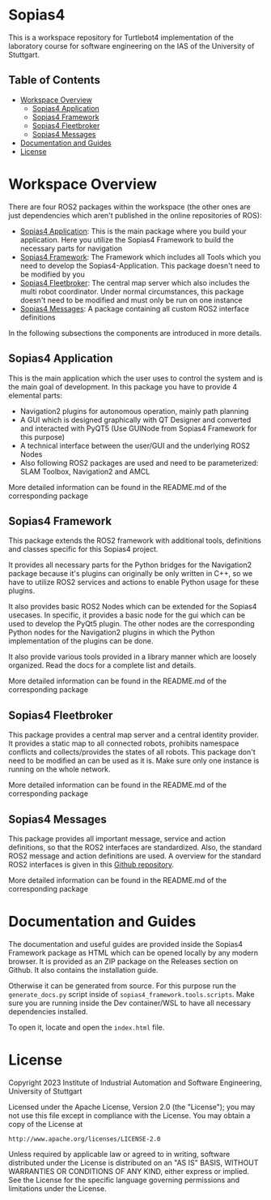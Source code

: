 # Sopias4   <!-- omit in toc -->
This is a workspace repository for Turtlebot4 implementation of the laboratory course for software engineering on the IAS of the University of Stuttgart.

## Table of Contents   <!-- omit in toc -->
- [Workspace Overview](#workspace-overview)
  - [Sopias4 Application](#sopias4-application)
  - [Sopias4 Framework](#sopias4-framework)
  - [Sopias4 Fleetbroker](#sopias4-fleetbroker)
  - [Sopias4 Messages](#sopias4-messages)
- [Documentation and Guides](#documentation-and-guides)
- [License](#license)

# Workspace Overview
There are four ROS2 packages within the workspace (the other ones are just dependencies which aren't published in the online repositories of ROS):
-  [Sopias4 Application](#sopias4-application): This is the main  package where you build your application. Here you utilize the Sopias4 Framework to build the necessary parts for navigation
-  [Sopias4 Framework](#sopias4-framework): The Framework which includes all Tools which you need to develop the Sopias4-Application. This package doesn't need to be modified by you
-  [Sopias4 Fleetbroker](#sopias4-fleetbroker): The central map server which also includes the multi robot coordinator. Under normal circumstances, this package doesn't need to be modified and must only be run on one instance
-  [Sopias4 Messages](#sopias4-messages): A package containing all custom ROS2 interface definitions

In the following subsections the components are introduced in more details.

## Sopias4 Application
This is the main application which the user uses to control the system and is the main goal of development. In this package you have to provide 4 elemental parts:
- Navigation2 plugins for autonomous operation, mainly path planning
- A GUI which is designed graphically with QT Designer and converted and interacted with PyQT5 (Use GUINode from Sopias4 Framework for this purpose)
- A technical interface between the user/GUI and the underlying ROS2 Nodes
- Also following ROS2 packages are used and need to be parameterized: SLAM Toolbox, Navigation2 and AMCL

More detailed information can be found in the README.md of the corresponding package

## Sopias4 Framework
This package extends the ROS2 framework with additional tools, definitions and classes specific for this Sopias4 project. 

It provides all necessary parts for the Python bridges for the Navigation2 package because it's plugins can originally be only written in C++, so we have to utilize ROS2 services and actions to enable Python usage for these plugins.

It also provides basic ROS2 Nodes which can be extended for the Sopias4 usecases. In specific, it provides a basic node for the gui which can be used to develop the PyQt5 plugin. The other nodes are the corresponding Python nodes for the Navigation2 plugins in which the Python implementation of the plugins can be done.

It also provide various tools provided in a library manner which are loosely organized. Read the docs for a complete list and details.

More detailed information can be found in the README.md of the corresponding package

## Sopias4 Fleetbroker
This package provides a central map server and a central identity provider. It provides a static map to all connected robots, prohibits namespace conflicts and collects/provides the states of all robots. This package don't need to be modified an can be used as it is. Make sure only one instance is running on the whole network.

More detailed information can be found in the README.md of the corresponding package

## Sopias4 Messages
This package provides all important message, service and action definitions, so that the ROS2 interfaces are standardized. Also, the standard ROS2 message and action definitions are used. A overview for the standard ROS2 interfaces is given in this [Github repository](https://github.com/ros2/common_interfaces). 

More detailed information can be found in the README.md of the corresponding package

# Documentation and Guides
The documentation and useful guides are provided inside the Sopias4 Framework package as HTML which can be opened locally by any modern browser. It is provided as an ZIP package on the Releases section on Github. It also contains the installation guide. 

Otherwise it can be generated from source. For this purpose run the `generate_docs.py` script inside of `sopias4_framework.tools.scripts`. Make sure you are running inside the Dev container/WSL to have all necessary dependencies installed.

To open it, locate and open the `index.html` file.

#  License
Copyright 2023 Institute of Industrial Automation and Software Engineering, University of Stuttgart

Licensed under the Apache License, Version 2.0 (the "License");
you may not use this file except in compliance with the License.
You may obtain a copy of the License at

    http://www.apache.org/licenses/LICENSE-2.0

Unless required by applicable law or agreed to in writing, software
distributed under the License is distributed on an "AS IS" BASIS,
WITHOUT WARRANTIES OR CONDITIONS OF ANY KIND, either express or implied.
See the License for the specific language governing permissions and
limitations under the License.